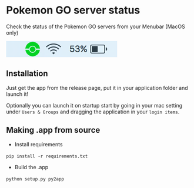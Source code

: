 # Pokemon GO server status

Check the status of the Pokemon GO servers from your Menubar (MacOS only)

![Demo](demo.png)

## Installation

Just get the app from the release page, put it in your application folder and launch it!

Optionally you can launch it on startup start by going in your mac setting under ``` Users & Groups ``` and dragging the application in your ``` login items ```.

## Making .app from source

- Install requirements

``` pip install -r requirements.txt ```

- Build the .app

``` python setup.py py2app ```
